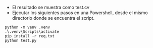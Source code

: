* El resultado se muestra como test.cv
* Ejecutar los siguientes pasos en una Powershell, desde el mismo directorio donde se encuentra el script.
``` 
python -m venv .venv
.\.venv\Scripts\activate
pip install -r req.txt
python test.py
``` 